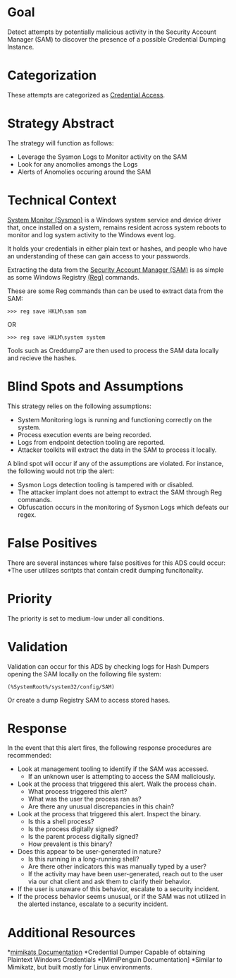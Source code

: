 # Goal
Detect attempts by potentially malicious activity in the Security Account Manager (SAM) to discover the presence of a possible Credential Dumping Instance.

# Categorization
These attempts are categorized as [Credential Access](https://attack.mitre.org/wiki/Technique/T1003).

# Strategy Abstract
The strategy will function as follows: 

* Leverage the Sysmon Logs to Monitor activity on the SAM
* Look for any anomolies amongs the Logs
* Alerts of Anomolies occuring around the SAM

# Technical Context
[System Monitor (Sysmon)](https://docs.microsoft.com/en-us/sysinternals/downloads/sysmon) is a Windows system service and device driver that, once installed on a system, remains resident across system reboots to monitor and log system activity to the Windows event log. 

It holds your credentials in either plain text or hashes, and people who have an understanding of these can gain access to your passwords.

Extracting the data from the [Security Account Manager (SAM)](https://docs.microsoft.com/en-us/previous-versions/windows/it-pro/windows-server-2003/cc756748(v=ws.10)) is as simple as some Windows Registry [(Reg)](https://attack.mitre.org/wiki/Software/S0075) commands.

These are some Reg commands than can be used to extract data from the SAM:

```
>>> reg save HKLM\sam sam
```
OR
```
>>> reg save HKLM\system system
```
Tools such as Creddump7 are then used to process the SAM data locally and recieve the hashes.



# Blind Spots and Assumptions

This strategy relies on the following assumptions: 
* System Monitoring logs is running and functioning correctly on the system.
* Process execution events are being recorded.
* Logs from endpoint detection tooling are reported.
* Attacker toolkits will extract the data in the SAM to process it locally.

A blind spot will occur if any of the assumptions are violated. For instance, the following would not trip the alert: 
* Sysmon Logs detection tooling is tampered with or disabled.
* The attacker implant does not attempt to extract the SAM through Reg commands.
* Obfuscation occurs in the monitoring of Sysmon Logs which defeats our regex.

# False Positives
There are several instances where false positives for this ADS could occur:
*The user utilizes scritpts that contain credit dumping funcitonality.


# Priority
The priority is set to medium-low under all conditions.

# Validation
Validation can occur for this ADS by checking logs for Hash Dumpers opening the SAM locally on the following file system:

```(%SystemRoot%/system32/config/SAM)```

Or create a dump Registry SAM to access stored hases.

# Response
In the event that this alert fires, the following response procedures are recommended: 

* Look at management tooling to identify if the SAM was accessed.
  * If an unknown user  is attempting to access the SAM maliciously.
* Look at the process that triggered this alert. Walk the process chain.
  * What process triggered this alert?
  * What was the user the process ran as?
  * Are there any unusual discrepancies in this chain?
* Look at the process that triggered this alert. Inspect the binary.
  * Is this a shell process?
  * Is the process digitally signed?
  * Is the parent process digitally signed?
  * How prevalent is this binary?
* Does this appear to be user-generated in nature?
  * Is this running in a long-running shell?
  * Are there other indicators this was manually typed by a user?
  * If the activity may have been user-generated, reach out to the user via our chat client and ask them to clarify their behavior.
* If the user is unaware of this behavior, escalate to a security incident.
* If the process behavior seems unusual, or if the SAM was not utilized in the alerted instance, escalate to a security incident. 

# Additional Resources
*[mimikats Documentation](https://github.com/gentilkiwi/mimikatz/blob/master/README.md)
  *Credential Dumper Capable of obtaining Plaintext Windows Credentials
*[MimiPenguin Documentation]
  *Similar to Mimikatz, but built mostly for Linux environments.
